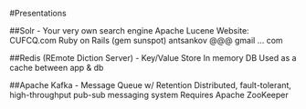 #Presentations

##Solr - Your very own search engine
Apache Lucene
Website: CUFCQ.com
Ruby on Rails (gem sunspot)
antsankov @@@ gmail ... com

##Redis (REmote Diction Server) - Key/Value Store
In memory DB
Used as a cache between app & db

##Apache Kafka - Message Queue w/ Retention
Distributed, fault-tolerant, high-throughput pub-sub messaging system
Requires Apache ZooKeeper

